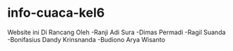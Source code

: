 # info-cuaca-kel6 

Website ini Di Rancang Oleh -Ranji Adi Sura -Dimas Permadi -Ragil Suanda -Bonifasius Dandy Krinsnanda -Budiono Arya Wisanto
